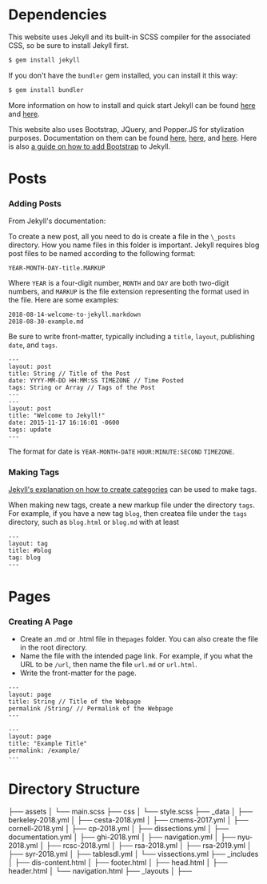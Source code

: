 # Dependencies

This website uses Jekyll and its built-in SCSS compiler for the associated CSS, so be sure to install Jekyll first.

```bash
$ gem install jekyll
```

If you don't have the `bundler` gem installed, you can install it this way:

```bash
$ gem install bundler
```

More information on how to install and quick start Jekyll can be found [here](https://jekyllrb.com/docs/installation/) and [here](https://jekyllrb.com/docs/quickstart/).

This website also uses Bootstrap, JQuery, and Popper.JS for stylization purposes. Documentation on them can be found [here](https://getbootstrap.com/docs/4.1/getting-started/introduction/), [here](https://api.jquery.com/), and [here](https://popper.js.org/popper-documentation.html). Here is also [a guide on how to add Bootstrap](https://simpleit.rocks/ruby/jekyll/tutorials/how-to-add-bootstrap-4-to-jekyll-the-right-way/) to Jekyll.

# Posts

### Adding Posts

From Jekyll's documentation:

To create a new post, all you need to do is create a file in the `\_posts` directory. How you name files in this folder is important. Jekyll requires blog post files to be named according to the following format:

```
YEAR-MONTH-DAY-title.MARKUP
```
Where `YEAR` is a four-digit number, `MONTH` and `DAY` are both two-digit numbers, and `MARKUP` is the file extension representing the format used in the file. Here are some examples:

```
2018-08-14-welcome-to-jekyll.markdown
2018-08-30-example.md
```

Be sure to write front-matter, typically including a `title`, `layout`, publishing `date`, and `tags`.

```
---
layout: post
title: String // Title of the Post
date: YYYY-MM-DD HH:MM:SS TIMEZONE // Time Posted
tags: String or Array // Tags of the Post
---
---
layout: post
title: "Welcome to Jekyll!"
date: 2015-11-17 16:16:01 -0600
tags: update
---
```

The format for date is `YEAR-MONTH-DATE` `HOUR:MINUTE:SECOND` `TIMEZONE`.

### Making Tags

[Jekyll's explanation on how to create categories](https://jekyllrb.com/docs/posts/#displaying-post-categories-or-tags) can be used to make tags.

When making new tags, create a new markup file under the directory `tags`. For example, if you have a new tag `blog`, then createa file under the `tags` directory, such as `blog.html` or `blog.md` with at least

```
---
layout: tag
title: #blog
tag: blog
---
```

# Pages

### Creating A Page

* Create an .md or .html file in the`pages` folder. You can also create the file in the root directory.
* Name the file with the intended page link. For example, if you what the URL to be `/url`, then name the file `url.md` or `url.html`.
* Write the front-matter for the page.

```
---
layout: page
title: String // Title of the Webpage
permalink /String/ // Permalink of the Webpage
---

---
layout: page
title: "Example Title"
permalink: /example/
---
```

# Directory Structure
├── assets
│   └── main.scss 
├── css
│   └── style.scss 
├── \_data
│   ├── berkeley-2018.yml
│   ├── cesta-2018.yml
│   ├── cmems-2017.yml
│   ├── cornell-2018.yml
│   ├── cp-2018.yml
│   ├── dissections.yml
│   ├── documentation.yml
│   ├── ghi-2018.yml
│   ├── navigation.yml
│   ├── nyu-2018.yml
│   ├── rcsc-2018.yml
│   ├── rsa-2018.yml
│   ├── rsa-2019.yml
│   ├── syr-2018.yml
│   ├── tablesdl.yml
│   └── vissections.yml
├── \_includes
│   ├── dis-content.html
│   ├── footer.html
│   ├── head.html
│   ├── header.html
│   └── navigation.html
├── \_layouts
│   ├── 
